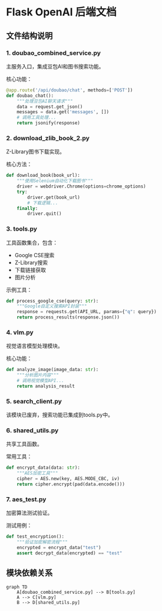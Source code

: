 # Flask OpenAI 后端文档

## 文件结构说明

### 1. doubao_combined_service.py
主服务入口，集成豆包AI和图书搜索功能。

核心功能：
```python
@app.route('/api/doubao/chat', methods=['POST'])
def doubao_chat():
    """处理豆包AI聊天请求"""
    data = request.get_json()
    messages = data.get('messages', [])
    # 调用工具处理...
    return jsonify(response)
```

### 2. download_zlib_book_2.py
Z-Library图书下载实现。

核心方法：
```python
def download_book(book_url):
    """使用Selenium自动化下载图书"""
    driver = webdriver.Chrome(options=chrome_options)
    try:
        driver.get(book_url)
        # 下载逻辑...
    finally:
        driver.quit()
```

### 3. tools.py
工具函数集合，包含：
- Google CSE搜索
- Z-Library搜索
- 下载链接获取
- 图片分析

示例工具：
```python
def process_google_cse(query: str):
    """Google自定义搜索API封装"""
    response = requests.get(API_URL, params={"q": query})
    return process_results(response.json())
```

### 4. vlm.py
视觉语言模型处理模块。

核心功能：
```python
def analyze_image(image_data: str):
    """分析图片内容"""
    # 调用视觉模型API...
    return analysis_result
```

### 5. search_client.py
该模块已废弃，搜索功能已集成到tools.py中。

### 6. shared_utils.py
共享工具函数。

常用工具：
```python
def encrypt_data(data: str):
    """AES加密工具"""
    cipher = AES.new(key, AES.MODE_CBC, iv)
    return cipher.encrypt(pad(data.encode()))
```

### 7. aes_test.py
加密算法测试验证。

测试用例：
```python
def test_encryption():
    """验证加密解密流程"""
    encrypted = encrypt_data("test")
    assert decrypt_data(encrypted) == "test"
```

## 模块依赖关系
```mermaid
graph TD
    A[doubao_combined_service.py] --> B[tools.py]
    A --> C[vlm.py]
    B --> D[shared_utils.py]
```
